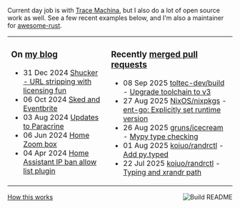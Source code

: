 Current day job is with [Trace Machina](https://tracemachina.com/), but I also do a lot of open source work as well. See a few recent examples below, and I'm also a maintainer for [awesome-rust](https://github.com/rust-unofficial/awesome-rust).

<table><tr><td valign="top">

### On [my blog](https://tevps.net/blog)
<!-- blog starts -->
* 31 Dec 2024 [Shucker - URL stripping with licensing fun](https://tevps.net/blog/2024/12/31/shucker-url-stripping-with-licensing-fun)
* 06 Oct 2024 [Sked and Eventbrite](https://tevps.net/blog/2024/10/06/sked-and-eventbrite)
* 03 Aug 2024 [Updates to Paracrine](https://tevps.net/blog/2024/08/03/updates-to-paracrine)
* 06 Jun 2024 [Home Zoom box](https://tevps.net/blog/2024/06/06/home-zoom-box)
* 04 Apr 2024 [Home Assistant IP ban allow list plugin](https://tevps.net/blog/2024/04/04/home-assistant-ip-ban-allow-list-plugin)
<!-- blog ends -->

</td><td valign="top">

### Recently [merged pull requests](https://github.com/search?o=desc&q=is%3Apr+author%3Apalfrey+-user%3Apalfrey+is%3Amerged+is%3Apublic&s=created&type=Issues)

<!-- prs starts -->
* 08 Sep 2025 [toltec-dev/build](https://github.com/toltec-dev/build) - [Upgrade toolchain to v3](https://github.com/toltec-dev/build/pull/59)
* 27 Aug 2025 [NixOS/nixpkgs](https://github.com/NixOS/nixpkgs) - [ent-go: Explicitly set runtime version](https://github.com/NixOS/nixpkgs/pull/437174)
* 26 Aug 2025 [gruns/icecream](https://github.com/gruns/icecream) - [Mypy type checking](https://github.com/gruns/icecream/pull/167)
* 01 Aug 2025 [koiuo/randrctl](https://github.com/koiuo/randrctl) - [Add py.typed](https://github.com/koiuo/randrctl/pull/40)
* 22 Jul 2025 [koiuo/randrctl](https://github.com/koiuo/randrctl) - [Typing and xrandr path](https://github.com/koiuo/randrctl/pull/38)
<!-- prs ends -->

</td></tr></table>

<a href="https://github.com/palfrey/palfrey/actions"><img src="https://github.com/palfrey/palfrey/actions/workflows/build.yml/badge.svg" align="right" alt="Build README"></a> <a href="https://tevps.net/blog/2020/7/11/customising-github-profile-pages/">How this works</a>
